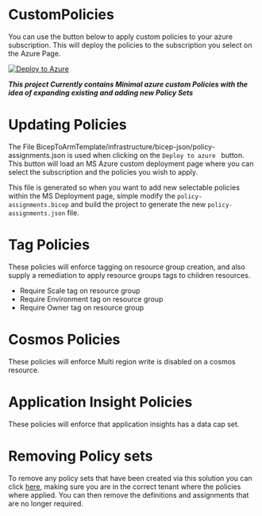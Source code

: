 # CustomPolicies

You can use the button below to apply custom policies to your azure subscription. This will deploy the policies to the subscription you select on the Azure Page.

[![Deploy to Azure](https://aka.ms/deploytoazurebutton)](https://portal.azure.com/#create/Microsoft.Template/uri/https%3A%2F%2Fraw.githubusercontent.com%2FNewOrbit%2FCustomPolicies%2Fmain%2FBicepToArmTemplate%2Finfrastructure%2Fbicep-json%2Fpolicy-assignments.json)

**_This project Currently contains Minimal azure custom Policies with the idea of expanding existing and adding new Policy Sets_** 

# Updating Policies
The File BicepToArmTemplate/infrastructure/bicep-json/policy-assignments.json is used when clicking on the `Deploy to azure ` button. 
This button will load an MS Azure custom deployment page where you can select the subscription and the policies you wish to apply.

This file is generated so when you want to add new selectable policies within the MS Deployment page, 
simple modify the `policy-assignments.bicep` and build the project to generate the new `policy-assignments.json` file.  

# Tag Policies

These policies will enforce tagging on resource group creation, and also supply a remediation to apply resource groups tags to children resources.  

- Require Scale tag on resource group
- Require Environment tag on resource group
- Require Owner tag on resource group

# Cosmos Policies

These policies will enforce Multi region write is disabled on a cosmos resource.

# Application Insight Policies

These policies will enforce that application insights has a data cap set.

# Removing Policy sets

To remove any policy sets that have been created via this solution you can click [here](https://portal.azure.com/#view/Microsoft_Azure_Policy/PolicyMenuBlade/~/Definitions),
making sure you are in the correct tenant where the policies where applied. You can then remove the definitions and assignments that are no longer required.
